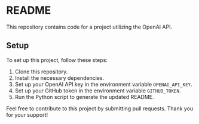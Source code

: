 # README

This repository contains code for a project utilizing the OpenAI API.

## Setup
To set up this project, follow these steps:

1. Clone this repository.
2. Install the necessary dependencies.
3. Set up your OpenAI API key in the environment variable `OPENAI_API_KEY`.
4. Set up your GitHub token in the environment variable `GITHUB_TOKEN`.
5. Run the Python script to generate the updated README.

Feel free to contribute to this project by submitting pull requests. Thank you for your support!